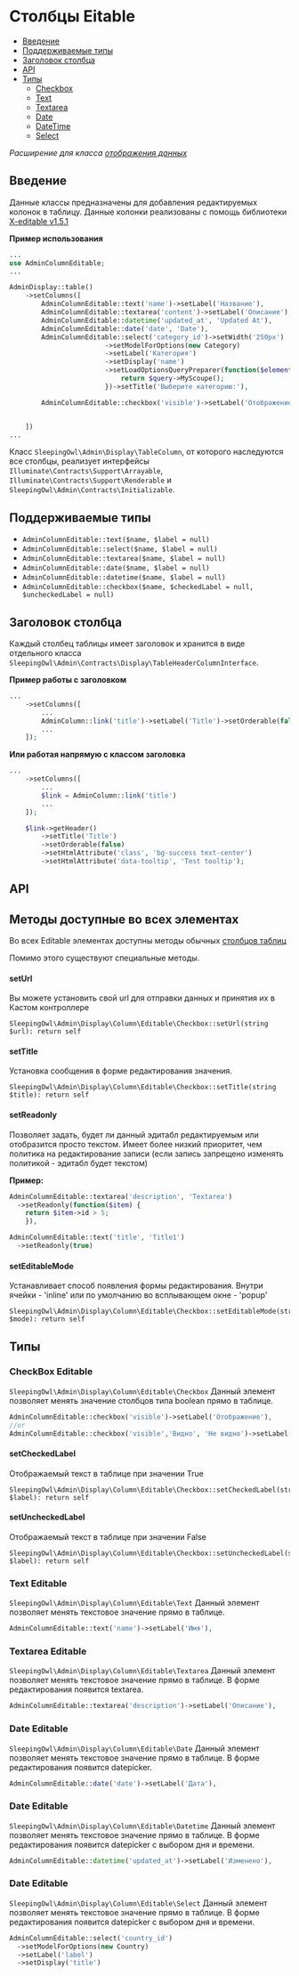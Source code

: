 # Столбцы Eitable

- [Введение](#Введение)
- [Поддерживаемые типы](#Поддерживаемые-типы)
- [Заголовок столбца](#Заголовок-столбца)
- [API](#api)
- [Типы](#Типы)
    - [Checkbox](#checkbox-editable)
    - [Text](#text-editable)
    - [Textarea](#textarea-editable)
    - [Date](#date-editable)
    - [DateTime](#datetime-editable)
    - [Select](#select-editable)


*Расширение для класса [отображения данных](displays)*


## Введение

Данные классы предназначены для добавления редактируемых колонок в таблицу. Данные колонки реализованы с помощь библиотеки [X-editable v1.5.1](http://vitalets.github.io/x-editable/)

**Пример использования**

```php
...
use AdminColumnEditable;
...

AdminDisplay::table()
    ->setColumns([
        AdminColumnEditable::text('name')->setLabel('Название'),       
        AdminColumnEditable::textarea('content')->setLabel('Описание'),
        AdminColumnEditable::datetime('updated_at', 'Updated At'),
        AdminColumnEditable::date('date', 'Date'),
        AdminColumnEditable::select('category_id')->setWidth('250px')
                        ->setModelForOptions(new Category)
                        ->setLabel('Категория')
                        ->setDisplay('name')
                        ->setLoadOptionsQueryPreparer(function($element, $query) {
                            return $query->MyScoupe();
                        })->setTitle('Выберите категорию:'),

        AdminColumnEditable::checkbox('visible')->setLabel('Отображение')->setWidth('30px'),


    ])
...
```

Класс `SleepingOwl\Admin\Display\TableColumn`, от которого наследуются
все столбцы, реализует интерфейсы `Illuminate\Contracts\Support\Arrayable`,
`Illuminate\Contracts\Support\Renderable` и `SleepingOwl\Admin\Contracts\Initializable`.


## Поддерживаемые типы

 - `AdminColumnEditable::text($name, $label = null)`
 - `AdminColumnEditable::select($name, $label = null)`
 - `AdminColumnEditable::textarea($name, $label = null)`
 - `AdminColumnEditable::date($name, $label = null)`
 - `AdminColumnEditable::datetime($name, $label = null)`
 - `AdminColumnEditable::checkbox($name, $checkedLabel = null, $uncheckedLabel = null)`



## Заголовок столбца

Каждый столбец таблицы имеет заголовок и хранится в виде отдельного класса
`SleepingOwl\Admin\Contracts\Display\TableHeaderColumnInterface`.

**Пример работы с заголовком**

```php
...
    ->setColumns([
        ...
        AdminColumn::link('title')->setLabel('Title')->setOrderable(false),
        ...
    ]);
```

**Или работая напрямую с классом заголовка**
```php
...
    ->setColumns([
        ...
        $link = AdminColumn::link('title')
        ...
    ]);

    $link->getHeader()
        ->setTitle('Title')
        ->setOrderable(false)
        ->setHtmlAttribute('class', 'bg-success text-center')
        ->setHtmlAttribute('data-tooltip', 'Test tooltip');
```



## API

<a name="all-methods"></a>
## Методы доступные во всех элементах
Во всех Editable элементах доступны методы обычных [столбцов таблиц](https://sleepingowladmin.ru/docs/columns#api)

Помимо этого существуют специальные методы.

<a name="set-label"></a>
#### setUrl
Вы можете установить свой url для отправки данных и принятия их в Кастом контроллере

    SleepingOwl\Admin\Display\Column\Editable\Checkbox::setUrl(string $url): return self

#### setTitle
Установка сообщения в форме редактирования значения.

    SleepingOwl\Admin\Display\Column\Editable\Checkbox::setTitle(string $title): return self

#### setReadonly
Позволяет задать, будет ли данный эдитабл редактируемым или отобразится просто текстом. Имеет более низкий приоритет, чем политика на редактирование записи (если запись запрещено изменять политикой - эдитабл будет текстом)

__Пример:__
```php
AdminColumnEditable::textarea('description', 'Textarea')
  ->setReadonly(function($item) {
    return $item->id > 5;
    }),

AdminColumnEditable::text('title', 'Title1')
  ->setReadonly(true)
```


#### setEditableMode
Устанавливает способ появления формы редактирования. Внутри ячейки - 'inline' или по умолчанию во всплывающем окне - 'popup'

    SleepingOwl\Admin\Display\Column\Editable\Checkbox::setEditableMode(string $mode): return self


## Типы

<a name="checkbox-editable"></a>    

### CheckBox Editable
`SleepingOwl\Admin\Display\Column\Editable\Checkbox`
Данный элемент позволяет менять значение столбцов типа boolean прямо в таблице.

```php
AdminColumnEditable::checkbox('visible')->setLabel('Отображение'),
//or
AdminColumnEditable::checkbox('visible','Видно', 'Не видно')->setLabel('Отображение'),
```



#### setCheckedLabel
Отображаемый текст в таблице при значении True

    SleepingOwl\Admin\Display\Column\Editable\Checkbox::setCheckedLabel(string $label): return self

#### setUncheckedLabel
Отображаемый текст в таблице при значении False

    SleepingOwl\Admin\Display\Column\Editable\Checkbox::setUncheckedLabel(string $label): return self


<a name="text-editable"></a>
### Text Editable
`SleepingOwl\Admin\Display\Column\Editable\Text`
Данный элемент позволяет менять текстовое значение прямо в таблице.

```php
AdminColumnEditable::text('name')->setLabel('Имя'),
```


<a name="textarea-editable"></a>
### Textarea Editable
`SleepingOwl\Admin\Display\Column\Editable\Textarea`
Данный элемент позволяет менять текстовое значение прямо в таблице. В форме редактирования появится textarea.

```php
AdminColumnEditable::textarea('description')->setLabel('Описание'),
```


<a name="date-editable"></a>
### Date Editable
`SleepingOwl\Admin\Display\Column\Editable\Date`
Данный элемент позволяет менять текстовое значение прямо в таблице. В форме редактирования появится datepicker.

```php
AdminColumnEditable::date('date')->setLabel('Дата'),
```


<a name="datetime-editable"></a>
### Date Editable
`SleepingOwl\Admin\Display\Column\Editable\Datetime`
Данный элемент позволяет менять текстовое значение прямо в таблице. В форме редактирования появится datepicker с выбором дня и времени.

```php
AdminColumnEditable::datetime('updated_at')->setLabel('Изменено'),
```


<a name="select-editable"></a>
### Date Editable
`SleepingOwl\Admin\Display\Column\Editable\Select`
Данный элемент позволяет менять текстовое значение прямо в таблице. В форме редактирования появится datepicker с выбором дня и времени.

```php
AdminColumnEditable::select('country_id')
  ->setModelForOptions(new Country)
  ->setLabel('label')
  ->setDisplay('title')
```
